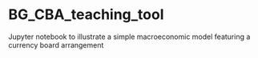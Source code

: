 # BG_CBA_teaching_tool
Jupyter notebook to illustrate a simple macroeconomic model featuring a currency board arrangement
